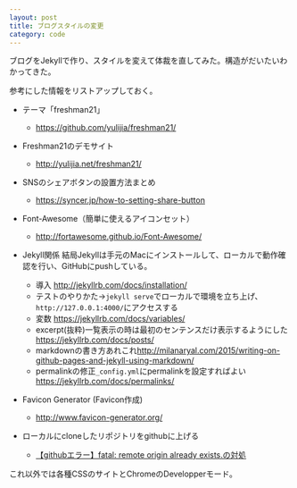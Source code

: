 ```yaml
---
layout: post
title: ブログスタイルの変更
category: code
---
```


ブログをJekyllで作り、スタイルを変えて体裁を直してみた。構造がだいたいわかってきた。

参考にした情報をリストアップしておく。

* テーマ「freshman21」
  * <https://github.com/yulijia/freshman21/>

* Freshman21のデモサイト
  * <http://yulijia.net/freshman21/>

* SNSのシェアボタンの設置方法まとめ
  * <https://syncer.jp/how-to-setting-share-button>

* Font-Awesome（簡単に使えるアイコンセット）
  * <http://fortawesome.github.io/Font-Awesome/>

* Jekyll関係
  結局Jekyllは手元のMacにインストールして、ローカルで動作確認を行い、GitHubにpushしている。
  * 導入 <http://jekyllrb.com/docs/installation/>
  * テストのやりかた→`jekyll serve`でローカルで環境を立ち上げ、`http://127.0.0.1:4000/`にアクセスする
  * 変数 <https://jekyllrb.com/docs/variables/>
  * excerpt(抜粋)一覧表示の時は最初のセンテンスだけ表示するようにした<https://jekyllrb.com/docs/posts/>
  * markdownの書き方あれこれ<http://milanaryal.com/2015/writing-on-github-pages-and-jekyll-using-markdown/>
  * permalinkの修正`_config.yml`にpermalinkを設定すればよい<https://jekyllrb.com/docs/permalinks/>

* Favicon Generator (Favicon作成)
  * <http://www.favicon-generator.org/>

* ローカルにcloneしたリポジトリをgithubに上げる
  * [【githubエラー】fatal: remote origin already exists.の対処](http://d.hatena.ne.jp/iwahei0813/20140324/1395652080)

これ以外では各種CSSのサイトとChromeのDevelopperモード。
